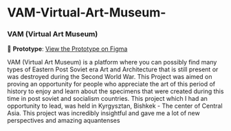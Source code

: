 # VAM-Virtual-Art-Museum-
### VAM (Virtual Art Museum)

🔗 **Prototype**: [View the Prototype on Figma](https://www.figma.com/file/QkGk0UF3GAdY9wkRw94oRK/VAM?type=design&node-id=0%3A1&mode=design&t=CKKwwvDS7sRMsog8-1)

VAM (Virtual Art Museum) is a platform where you can possibly find many types of Eastern Post Soviet era Art and Architecture that is still present or was destroyed during the Second World War. This Project was aimed on proving an opportunity for people who appreciate the art of this period of history to enjoy and learn about the specimens that were created during this time in post soviet and socialism countries.
This project which I had an opportunity to lead, was held in Kyrgysztan, Bishkek - The center of Central Asia. This project was incredibly insightful and gave me a lot of new perspectives and amazing aquantenses

